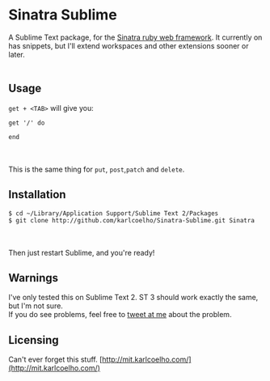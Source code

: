 # Sinatra Sublime

A Sublime Text package, for the [Sinatra ruby web framework](http://sinatrarb.com/). It currently on has snippets, but I'll extend workspaces and other extensions sooner or later.
<br><br>

## Usage

`get + <TAB>` will give you:
<br>
```
get '/' do

end
```
<br><br>
This is the same thing for `put`, `post`,`patch` and `delete`.

## Installation

```
$ cd ~/Library/Application Support/Sublime Text 2/Packages
$ git clone http://github.com/karlcoelho/Sinatra-Sublime.git Sinatra
```
<br><br>
Then just restart Sublime, and you're ready!

## Warnings

I've only tested this on Sublime Text 2. ST 3 should work exactly the same, but I'm not sure.
<br>
If you do see problems, feel free to [tweet at me](http://twitter.com/therealcoelho) about the problem.

## Licensing

Can't ever forget this stuff. [http://mit.karlcoelho.com/](http://mit.karlcoelho.com/)